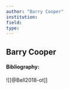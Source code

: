 ```yaml
---
author: "Barry Cooper"
institution:
field:
type:
---
```


## Barry Cooper
#### Bibliography:

![[@Bell2018-ot]]